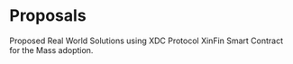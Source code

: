 # Proposals
Proposed Real World Solutions using XDC Protocol
XinFin Smart Contract for the Mass adoption. 
